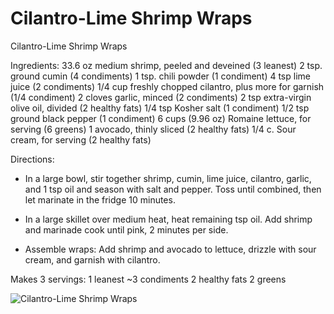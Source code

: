 # Cilantro-Lime Shrimp Wraps

Cilantro-Lime Shrimp Wraps

Ingredients:
33.6 oz medium shrimp, peeled and deveined (3 leanest)
2 tsp. ground cumin (4 condiments)
1 tsp. chili powder (1 condiment) 
4 tsp lime juice (2 condiments)
1/4 cup freshly chopped cilantro, plus more for garnish (1/4 condiment)
2 cloves garlic, minced (2 condiments)
2 tsp extra-virgin olive oil, divided (2 healthy fats)
1/4 tsp Kosher salt (1 condiment)
1/2 tsp ground black pepper (1 condiment)
6 cups (9.96 oz) Romaine lettuce, for serving (6 greens)
1 avocado, thinly sliced (2 healthy fats)
1/4 c. Sour cream, for serving (2 healthy fats)

Directions:
* In a large bowl, stir together shrimp, cumin, lime juice, cilantro, garlic, and 1 tsp oil and season with salt and pepper. Toss until combined, then let marinate in the fridge 10 minutes.

* In a large skillet over medium heat, heat remaining tsp oil. Add shrimp and marinade cook until pink, 2 minutes per side.

* Assemble wraps: Add shrimp and avocado to lettuce, drizzle with sour cream, and garnish with cilantro. 

Makes 3 servings:
1 leanest
~3 condiments
2 healthy fats
2 greens

![Cilantro-Lime Shrimp Wraps](images/Cilantro-Lime%20Shrimp%20Wraps.png)

